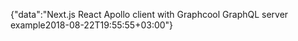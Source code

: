 {"data":"Next.js React Apollo client with Graphcool GraphQL server example2018-08-22T19:55:55+03:00"}
